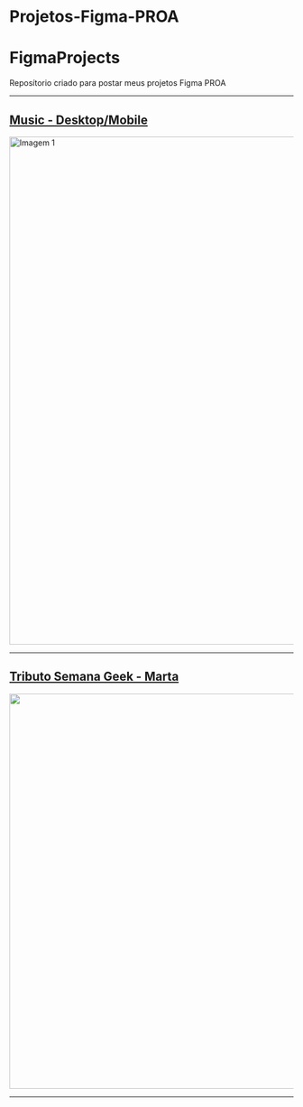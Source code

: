 # Projetos-Figma-PROA
# FigmaProjects
Reposítorio criado para postar meus projetos Figma PROA
<hr>

<h2> <a href="https://www.figma.com/file/91uXdtKDxgKoxnAWOvWJNT/music?type=design&node-id=0%3A1&mode=design&t=bf015kSLBJWsOspH-1">Music - Desktop/Mobile</a></h2>

<img src="hhttps://github.com/BrunoJaidan/Projetos-Figmaa/Projeto Figma/Music.png" alt="Imagem 1" width="900">

<hr>

<h2> <a href="https://www.figma.com/file/a8uzri1x77xXS1x5AOMYKg/Untitled?type=design&node-id=0%3A1&mode=design&t=Bs1P7BMzjJ42Ahor-1">Tributo Semana Geek - Marta </a></h2>

<img src="https://github.com/BrunoJaidan/Projetos-Figmaa/Projeto Figma/marta.png" width="700">

<hr>



